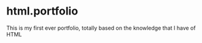 # html.portfolio
This is my first ever portfolio, totally based on the knowledge that I have of HTML
